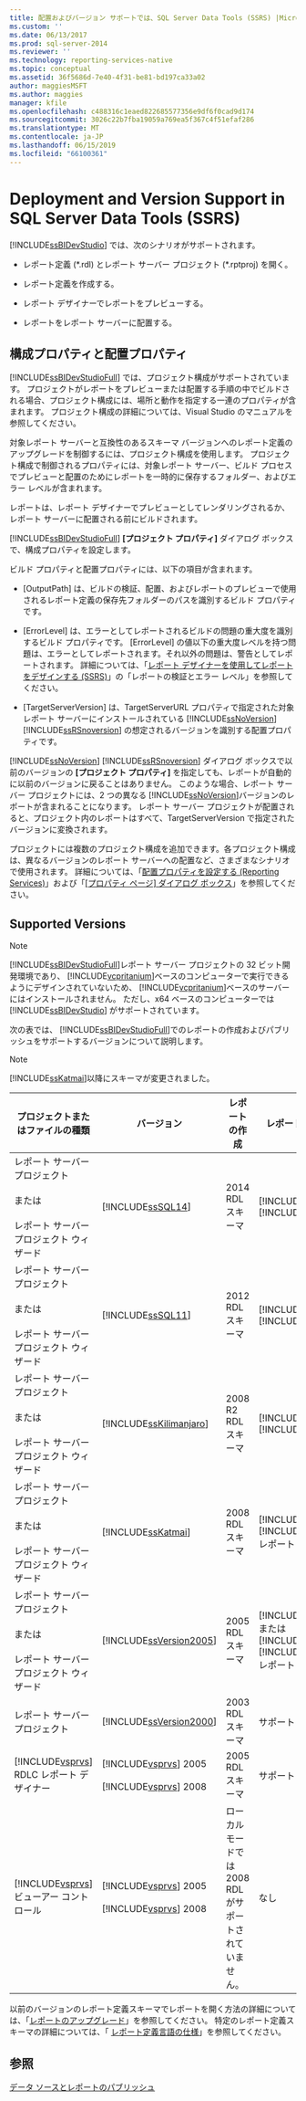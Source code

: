 ```yaml
---
title: 配置およびバージョン サポートでは、SQL Server Data Tools (SSRS) |Microsoft Docs
ms.custom: ''
ms.date: 06/13/2017
ms.prod: sql-server-2014
ms.reviewer: ''
ms.technology: reporting-services-native
ms.topic: conceptual
ms.assetid: 36f5686d-7e40-4f31-be81-bd197ca33a02
author: maggiesMSFT
ms.author: maggies
manager: kfile
ms.openlocfilehash: c488316c1eaed822685577356e9df6f0cad9d174
ms.sourcegitcommit: 3026c22b7fba19059a769ea5f367c4f51efaf286
ms.translationtype: MT
ms.contentlocale: ja-JP
ms.lasthandoff: 06/15/2019
ms.locfileid: "66100361"
---
```

# <a name="deployment-and-version-support-in-sql-server-data-tools-ssrs"></a>Deployment and Version Support in SQL Server Data Tools (SSRS)
  [!INCLUDE[ssBIDevStudio](../../includes/ssbidevstudio-md.md)] では、次のシナリオがサポートされます。  
  
-   レポート定義 (*.rdl) とレポート サーバー プロジェクト (\*.rptproj) を開く。  
  
-   レポート定義を作成する。  
  
-   レポート デザイナーでレポートをプレビューする。  
  
-   レポートをレポート サーバーに配置する。  
  
##  <a name="bkmk_ConfigurationandDeploymentProperties"></a> 構成プロパティと配置プロパティ  
 [!INCLUDE[ssBIDevStudioFull](../../includes/ssbidevstudiofull-md.md)] では、プロジェクト構成がサポートされています。 プロジェクトがレポートをプレビューまたは配置する手順の中でビルドされる場合、プロジェクト構成には、場所と動作を指定する一連のプロパティが含まれます。 プロジェクト構成の詳細については、Visual Studio のマニュアルを参照してください。  
  
 対象レポート サーバーと互換性のあるスキーマ バージョンへのレポート定義のアップグレードを制御するには、プロジェクト構成を使用します。 プロジェクト構成で制御されるプロパティには、対象レポート サーバー、ビルド プロセスでプレビューと配置のためにレポートを一時的に保存するフォルダー、およびエラー レベルが含まれます。  
  
 レポートは、レポート デザイナーでプレビューとしてレンダリングされるか、レポート サーバーに配置される前にビルドされます。  
  
  [!INCLUDE[ssBIDevStudioFull](../../includes/ssbidevstudiofull-md.md)] **[プロジェクト プロパティ]** ダイアログ ボックスで、構成プロパティを設定します。  
  
 ビルド プロパティと配置プロパティには、以下の項目が含まれます。  
  
-   [OutputPath] は、ビルドの検証、配置、およびレポートのプレビューで使用されるレポート定義の保存先フォルダーのパスを識別するビルド プロパティです。  
  
-   [ErrorLevel] は、エラーとしてレポートされるビルドの問題の重大度を識別するビルド プロパティです。 [ErrorLevel] の値以下の重大度レベルを持つ問題は、エラーとしてレポートされます。それ以外の問題は、警告としてレポートされます。 詳細については、「[レポート デザイナーを使用してレポートをデザインする &#40;SSRS&#41;](design-reporting-services-paginated-reports-with-report-designer-ssrs.md)」の「レポートの検証とエラー レベル」を参照してください。  
  
-   [TargetServerVersion] は、TargetServerURL プロパティで指定された対象レポート サーバーにインストールされている [!INCLUDE[ssNoVersion](../../includes/ssnoversion-md.md)] [!INCLUDE[ssRSnoversion](../../includes/ssrsnoversion-md.md)] の想定されるバージョンを識別する配置プロパティです。  
  
  [!INCLUDE[ssNoVersion](../../includes/ssnoversion-md.md)] [!INCLUDE[ssRSnoversion](../../includes/ssrsnoversion-md.md)] ダイアログ ボックスで以前のバージョンの **[プロジェクト プロパティ]** を指定しても、レポートが自動的に以前のバージョンに戻ることはありません。 このような場合、レポート サーバー プロジェクトには、2 つの異なる [!INCLUDE[ssNoVersion](../../includes/ssnoversion-md.md)]バージョンのレポートが含まれることになります。 レポート サーバー プロジェクトが配置されると、プロジェクト内のレポートはすべて、TargetServerVersion で指定されたバージョンに変換されます。  
  
 プロジェクトには複数のプロジェクト構成を追加できます。各プロジェクト構成は、異なるバージョンのレポート サーバーへの配置など、さまざまなシナリオで使用されます。 詳細については、「[配置プロパティを設定する (Reporting Services)](set-deployment-properties-reporting-services.md)」および「[[プロパティ ページ] ダイアログ ボックス](project-property-pages-dialog-box.md)」を参照してください。  
  
##  <a name="bkmk_SupportedVersions"></a> Supported Versions  
  
> [!NOTE]  
>  [!INCLUDE[ssBIDevStudioFull](../../includes/ssbidevstudiofull-md.md)]レポート サーバー プロジェクトの 32 ビット開発環境であり、 [!INCLUDE[vcpritanium](../../includes/vcpritanium-md.md)]ベースのコンピューターで実行できるようにデザインされていないため、 [!INCLUDE[vcpritanium](../../includes/vcpritanium-md.md)]ベースのサーバーにはインストールされません。 ただし、x64 ベースのコンピューターでは [!INCLUDE[ssBIDevStudio](../../includes/ssbidevstudio-md.md)] がサポートされています。  
  
 次の表では、 [!INCLUDE[ssBIDevStudioFull](../../includes/ssbidevstudiofull-md.md)]でのレポートの作成およびパブリッシュをサポートするバージョンについて説明します。  
  
> [!NOTE]  
>  [!INCLUDE[ssKatmai](../../includes/sskatmai-md.md)]以降にスキーマが変更されました。  
  
|プロジェクトまたはファイルの種類|バージョン|レポートの作成|レポートのパブリッシュ|メモ|  
|--------------------------|-------------|--------------------|---------------------|-----------|  
|レポート サーバー プロジェクト<br /><br /> または<br /><br /> レポート サーバー プロジェクト ウィザード|[!INCLUDE[ssSQL14](../../includes/sssql14-md.md)]|2014 RDL スキーマ|[!INCLUDE[ssSQL14](../../includes/sssql14-md.md)] [!INCLUDE[ssRSnoversion](../../includes/ssrsnoversion-md.md)]||  
|レポート サーバー プロジェクト<br /><br /> または<br /><br /> レポート サーバー プロジェクト ウィザード|[!INCLUDE[ssSQL11](../../includes/sssql11-md.md)]|2012 RDL スキーマ|[!INCLUDE[ssSQL11](../../includes/sssql11-md.md)] [!INCLUDE[ssRSnoversion](../../includes/ssrsnoversion-md.md)]||  
|レポート サーバー プロジェクト<br /><br /> または<br /><br /> レポート サーバー プロジェクト ウィザード|[!INCLUDE[ssKilimanjaro](../../includes/sskilimanjaro-md.md)]|2008 R2 RDL スキーマ|[!INCLUDE[ssKilimanjaro](../../includes/sskilimanjaro-md.md)] [!INCLUDE[ssRSnoversion](../../includes/ssrsnoversion-md.md)]||  
|レポート サーバー プロジェクト<br /><br /> または<br /><br /> レポート サーバー プロジェクト ウィザード|[!INCLUDE[ssKatmai](../../includes/sskatmai-md.md)]|2008 RDL スキーマ|[!INCLUDE[ssKatmai](../../includes/sskatmai-md.md)] [!INCLUDE[ssRSnoversion](../../includes/ssrsnoversion-md.md)] レポート サーバーのみ|2003 RDL および 2005 RDL を 2008 RDL スキーマにローカルでアップグレードします。|  
|レポート サーバー プロジェクト<br /><br /> または<br /><br /> レポート サーバー プロジェクト ウィザード|[!INCLUDE[ssVersion2005](../../includes/ssversion2005-md.md)]|2005 RDL スキーマ|[!INCLUDE[ssVersion2005](../../includes/ssversion2005-md.md)] または[!INCLUDE[ssKatmai](../../includes/sskatmai-md.md)][!INCLUDE[ssRSnoversion](../../includes/ssrsnoversion-md.md)]レポート サーバー||  
|レポート サーバー プロジェクト|[!INCLUDE[ssVersion2000](../../includes/ssversion2000-md.md)]|2003 RDL スキーマ|サポートされていません||  
|[!INCLUDE[vsprvs](../../includes/vsprvs-md.md)] RDLC レポート デザイナー|[!INCLUDE[vsprvs](../../includes/vsprvs-md.md)] 2005<br /><br /> [!INCLUDE[vsprvs](../../includes/vsprvs-md.md)] 2008|2005 RDL スキーマ|サポートされていません|2008 RDL スキーマはサポートされていません。|  
|[!INCLUDE[vsprvs](../../includes/vsprvs-md.md)] ビューアー コントロール|[!INCLUDE[vsprvs](../../includes/vsprvs-md.md)] 2005<br /><br /> [!INCLUDE[vsprvs](../../includes/vsprvs-md.md)] 2008|ローカル モードでは 2008 RDL がサポートされていません。|なし|サーバー モードの [!INCLUDE[ssKatmai](../../includes/sskatmai-md.md)] [!INCLUDE[ssRSnoversion](../../includes/ssrsnoversion-md.md)] レポート サーバーで 2008 RDL レポートを表示できます。|  
  
 以前のバージョンのレポート定義スキーマでレポートを開く方法の詳細については、「[レポートのアップグレード](../install-windows/upgrade-reports.md)」を参照してください。 特定のレポート定義スキーマの詳細については、「 [レポート定義言語の仕様](https://go.microsoft.com/fwlink/?linkid=116865)」を参照してください。  
  
## <a name="see-also"></a>参照  
 [データ ソースとレポートのパブリッシュ](../reports/publishing-data-sources-and-reports.md)  
  
  
